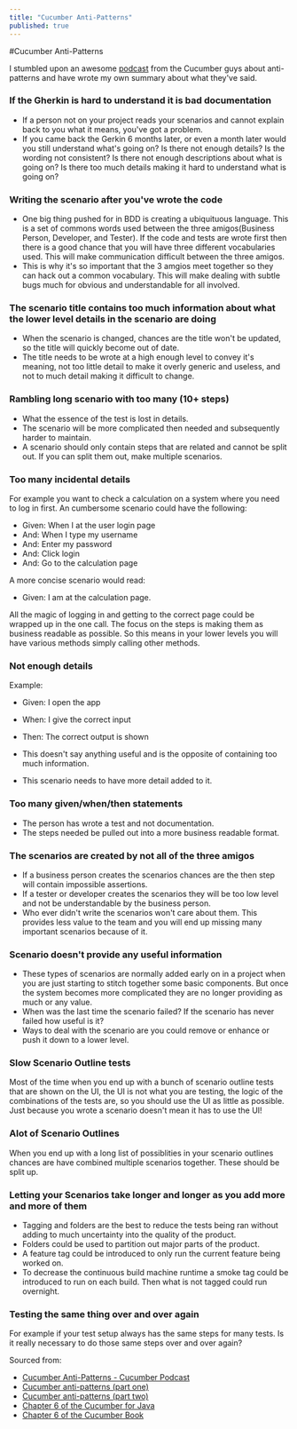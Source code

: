 ```yaml
---
title: "Cucumber Anti-Patterns"
published: true
---
```


#Cucumber Anti-PatternsI stumbled upon an awesome [podcast](https://cucumber.io/blog/2016/05/09/cucumber-antipatterns) from the Cucumber guys about anti-patterns and have wrote my own summary about what they've said.### If the Gherkin is hard to understand it is bad documentation- If a person not on your project reads your scenarios and cannot explain back to you what it means, you've got a problem.
- If you came back the Gerkin 6 months later, or even a month later would you still understand what's going on? Is there not enough details? Is the wording not consistent? Is there not enough descriptions about what is going on? Is there too much details making it hard to understand what is going on?
### Writing the scenario after you've wrote the code- One big thing pushed for in BDD is creating a ubiquituous language. This is a set of commons words used between the three amigos(Business Person, Developer, and Tester). If the code and tests are wrote first then there is a good chance that you will have three different vocabularies used. This will make communication difficult between the three amigos.
- This is why it's so important that the 3 amgios meet together so they can hack out a common vocabulary. This will make dealing with subtle bugs much for obvious and understandable for all involved.### The scenario title contains too much information about what the lower level details in the scenario are doing- When the scenario is changed, chances are the title won't be updated, so the title will quickly become out of date.- The title needs to be wrote at a high enough level to convey it's meaning, not too little detail to make it overly generic and useless, and not to much detail making it difficult to change.### Rambling long scenario with too many (10+ steps)- What the essence of the test is lost in details.
- The scenario will be more complicated then needed and subsequently harder to maintain.- A scenario should only contain steps that are related and cannot be split out. If you can split them out, make multiple scenarios.### Too many incidental detailsFor example you want to check a calculation on a system where you need to log in first. An cumbersome scenario could have the following:

- Given: When I at the user login page
- And: When I type my username
- And: Enter my password
- And: Click login
- And: Go to the calculation page

A more concise scenario would read:

- Given: I am at the calculation page.

All the magic of logging in and getting to the correct page could be wrapped up in the one call. The focus on the steps is making them as business readable as possible. So this means in your lower levels you will have various methods simply calling other methods.### Not enough detailsExample:

- Given: I open the app
- When: I give the correct input
- Then: The correct output is shown

- This doesn't say anything useful and is the opposite of containing too much information.
- This scenario needs to have more detail added to it.### Too many given/when/then statements- The person has wrote a test and not documentation.
- The steps needed be pulled out into a more business readable format.### The scenarios are created by not all of the three amigos- If a business person creates the scenarios chances are the then step will contain impossible assertions.- If a tester or developer creates the scenarios they will be too low level and not be understandable by the business person.
- Who ever didn't write the scenarios won't care about them. This provides less value to the team and you will end up missing many important scenarios because of it.### Scenario doesn't provide any useful information- These types of scenarios are normally added early on in a project when you are just starting to stitch together some basic components. But once the system becomes more complicated they are no longer providing as much or any value.
- When was the last time the scenario failed? If the scenario has never failed how useful is it?- Ways to deal with the scenario are you could remove or enhance or push it down to a lower level.### Slow Scenario Outline testsMost of the time when you end up with a bunch of scenario outline tests that are shown on the UI, the UI is not what you are testing, the logic of the combinations of the tests are, so you should use the UI as little as possible. Just because you wrote a scenario doesn't mean it has to use the UI!

### Alot of Scenario Outlines
When you end up with a long list of possiblities in your scenario outlines chances are have combined multiple scenarios together. These should be split up.### Letting your Scenarios take longer and longer as you add more and more of them- Tagging and folders are the best to reduce the tests being ran without adding to much uncertainty into the quality of the product.
- Folders could be used to partition out major parts of the product.- A feature tag could be introduced to only run the current feature being worked on.- To decrease the continuous build machine runtime a smoke tag could be introduced to run on each build. Then what is not tagged could run overnight.### Testing the same thing over and over again
For example if your test setup always has the same steps for many tests. Is it really necessary to do those same steps over and over again?Sourced from:- [Cucumber Anti-Patterns - Cucumber Podcast](https://cucumber.io/blog/2016/05/09/cucumber-antipatterns)- [Cucumber anti-patterns (part one)](https://cucumber.io/blog/2016/07/01/cucumber-antipatterns-part-one)- [Cucumber anti-patterns (part two)](https://cucumber.io/blog/2016/08/31/cucumber-anti-patterns-part-two)- [Chapter 6 of the Cucumber for Java](https://pragprog.com/book/srjcuc/the-cucumber-for-java-book)- [Chapter 6 of the Cucumber Book](https://pragprog.com/book/hwcuc/the-cucumber-book)

